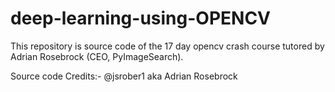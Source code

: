 # deep-learning-using-OPENCV

This repository is source code of the 17 day opencv crash course tutored by Adrian Rosebrock (CEO, PyImageSearch).

Source code Credits:- @jsrober1 aka Adrian Rosebrock

